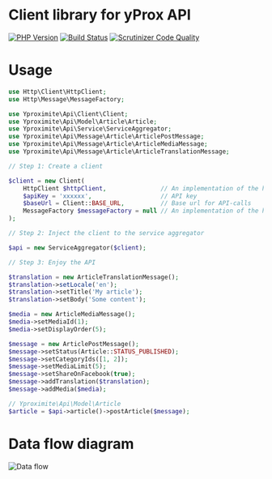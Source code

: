 Client library for yProx API
============================

[![PHP Version](https://img.shields.io/badge/PHP-%5E7.0-blue.svg)](https://img.shields.io/badge/PHP-%5E7.0-blue.svg)
[![Build Status](https://travis-ci.org/Yproximite/yprox-api-client.svg?branch=master)](https://travis-ci.org/Yproximite/yprox-api-client)
[![Scrutinizer Code Quality](https://scrutinizer-ci.com/g/Yproximite/yprox-api-client/badges/quality-score.png?b=master)](https://scrutinizer-ci.com/g/Yproximite/yprox-api-client/?branch=master)

# Usage

```php
use Http\Client\HttpClient;
use Http\Message\MessageFactory;

use Yproximite\Api\Client\Client;
use Yproximite\Api\Model\Article\Article;
use Yproximite\Api\Service\ServiceAggregator;
use Yproximite\Api\Message\Article\ArticlePostMessage;
use Yproximite\Api\Message\Article\ArticleMediaMessage;
use Yproximite\Api\Message\Article\ArticleTranslationMessage;

// Step 1: Create a client

$client = new Client(
    HttpClient $httpClient,               // An implementation of the http client (see http://httplug.io/)
    $apiKey = 'xxxxxx',                   // API key
    $baseUrl = Client::BASE_URL,          // Base url for API-calls
    MessageFactory $messageFactory = null // An implementation of the http message factory (see http://httplug.io/)
);

// Step 2: Inject the client to the service aggregator

$api = new ServiceAggregator($client);

// Step 3: Enjoy the API

$translation = new ArticleTranslationMessage();
$translation->setLocale('en');
$translation->setTitle('My article');
$translation->setBody('Some content');

$media = new ArticleMediaMessage();
$media->setMediaId(1);
$media->setDisplayOrder(5);

$message = new ArticlePostMessage();
$message->setStatus(Article::STATUS_PUBLISHED);
$message->setCategoryIds([1, 2]);
$message->setMediaLimit(5);
$message->setShareOnFacebook(true);
$message->addTranslation($translation);
$message->addMedia($media);

// Yproximite\Api\Model\Article
$article = $api->article()->postArticle($message);
```

# Data flow diagram

![Data flow](./doc/data_flow.png)
